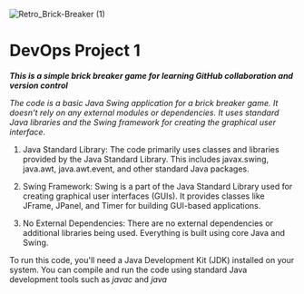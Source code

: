![Retro_Brick-Breaker (1)](https://github.com/oringejooz/Brick-BreakerForked/assets/124855325/f7fc4889-3d43-4214-8b90-38de395caf75)
# DevOps Project 1
***This is a simple brick breaker game for learning GitHub collaboration and version control***

*The code is a basic Java Swing application for a brick breaker game. It doesn't rely on any external modules or dependencies. It uses standard Java libraries and the Swing framework for creating the graphical user interface.*

1. Java Standard Library: The code primarily uses classes and libraries provided by the Java Standard Library. This includes javax.swing, java.awt, java.awt.event, and other standard Java packages.

2. Swing Framework: Swing is a part of the Java Standard Library used for creating graphical user interfaces (GUIs). It provides classes like JFrame, JPanel, and Timer for building GUI-based applications.

3. No External Dependencies: There are no external dependencies or additional libraries being used. Everything is built using core Java and Swing.

To run this code, you'll need a Java Development Kit (JDK) installed on your system. You can compile and run the code using standard Java development tools such as *javac* and *java*


